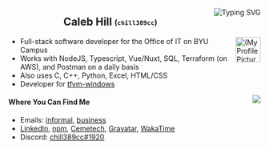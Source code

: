 <p align="center">
 <img align="right" src="https://readme-typing-svg.demolab.com?font=Fira+Code&size=9&duration=1000&pause=1000&color=58A6FF&multiline=true&width=460&height=62&lines=I'm+a+student+at+Brigham+Young+University+studying+Computer+Science.;I'm+currently+living+in+Provo%2C+UT+and+I+hope+to+graduate+in+Winter+of+2024.;I%E2%80%99m+interested+in+software+engineering+and+solving+problems+efficiently.;Sometimes+I+use+this+frog+as+my+profile+picture." alt="Typing SVG" />
 <!-- edit: https://readme-typing-svg.demolab.com/demo/ -->
 
 <h2 align="center">Caleb Hill <sub><sup>(<code>chill389cc</code>)</sup></sub></h2>
 <p align="center"></p>
</p>
 <img align="right" width="50px" src="https://secure.gravatar.com/avatar/7087ef0468968fd76ab54243579fb6d4" align="center" alt="(My Profile Picture)" />

- Full-stack software developer for the Office of IT on BYU Campus
- Works with NodeJS, Typescript, Vue/Nuxt, SQL, Terraform (on AWS), and Postman on a daily basis
- Also uses C, C++, Python, Excel, HTML/CSS
- Developer for [tfvm-windows](https://github.com/jsterner30/tfvm-windows)

<a href="https://wakatime.com/@chill389cc" target="_blank"><img align="right" src="https://github-readme-stats.vercel.app/api/wakatime?username=chill389cc&theme=tokyonight&layout=compact"/></a>

#### Where You Can Find Me
- Emails: <a href = "mailto: chill389cc@gmail.com">informal</a>, <a href = "mailto: calebanthonyhill@gmail.com">business</a>
- [LinkedIn](https://www.linkedin.com/in/calebanthonyhill/), [npm](https://www.npmjs.com/~chill389cc), [Cemetech](https://www.cemetech.net/forum/profile.php?mode=viewprofile&u=11934), [Gravatar](https://en.gravatar.com/calebahill7), [WakaTime](https://wakatime.com/@chill389cc)
- Discord: [chill389cc#1920](https://discordapp.com/users/chill389cc#1920)

<!-- ![My GitHub Stats](https://github-readme-stats.vercel.app/api?username=chill389cc&count_private=true&hide=stars,prs,issues,contribs&theme=tokyonight) -->

<!--
Cool Vercell Visualizations that I could use one day when I write more public code:
Shows my (public) stats:
https://github-readme-stats.vercel.app/api?username=chill389cc

Shows which languages I like the most:
https://github-readme-stats.vercel.app/api/top-langs/?username=chill389cc

both of these don't show things from private orgs though so I'm basically toast


Ones I could use someday:
https://komarev.com/ghpvc/?username=3kh0&label=Profile Visitors&color=001eff&style=flat

  <img alt="" src="https://img.shields.io/badge/Uses-Firefox-red/?logo=firefoxbrowser&color=ff9500">
-->
